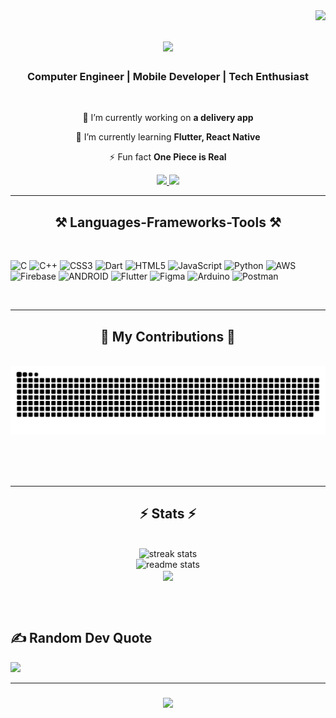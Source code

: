 <img align="right" src="https://visitor-badge.laobi.icu/badge?page_id=Djerry11.Djerry11" />

<h1 align="center">
    <img src="https://readme-typing-svg.herokuapp.com/?font=Righteous&size=35&center=true&vCenter=true&width=500&height=70&duration=4000&lines=Hi+There!+👋;+I'm+Utsab!;" />
</h1>

<h3 align="center">Computer Engineer | Mobile Developer | Tech Enthusiast</h3>

<br/>

<div align="center">
 
 🔭 I’m currently working on **a delivery app**
 
 🌱 I’m currently learning **Flutter, React Native**
<!--
💬 Ask me about **Node.js, React, Firebase, MongoDB... or anything [here](https://github.com/Djerry11/Djerry11/issues)** -->

⚡ Fun fact **One Piece is Real**

 </div>
 
<div align="center"> 
  <a href="mailto:developer.utsab@gmail.com">
    <img src="https://img.shields.io/badge/Gmail-333333?style=for-the-badge&logo=gmail&logoColor=red" />
  </a>
 <!-- <a href="https://linkedin.com/in/pedro-sales-muniz" target="_blank">
    <img src="https://img.shields.io/badge/LinkedIn-0077B5?style=for-the-badge&logo=linkedin&logoColor=white" target="_blank" />
  </a> -->
  <a href="https://Djerry11.github.io" target="_blank">
     <img src="https://img.shields.io/badge/Portfolio-FF5722?style=for-the-badge&logo=todoist&logoColor=white" target="_blank" /> <!-- sqlite, safari, google-chrome are other good icon options -->
  </a>
</div>

 <hr/>
 
<h2 align="center">⚒️ Languages-Frameworks-Tools ⚒️</h2>
<br/>

![C](https://img.shields.io/badge/c-%2300599C.svg?style=plastic&logo=c&logoColor=white) ![C++](https://img.shields.io/badge/c++-%2300599C.svg?style=plastic&logo=c%2B%2B&logoColor=white) ![CSS3](https://img.shields.io/badge/css3-%231572B6.svg?style=plastic&logo=css3&logoColor=white) ![Dart](https://img.shields.io/badge/dart-%230175C2.svg?style=plastic&logo=dart&logoColor=white)  ![HTML5](https://img.shields.io/badge/html5-%23E34F26.svg?style=plastic&logo=html5&logoColor=white) ![JavaScript](https://img.shields.io/badge/javascript-%23323330.svg?style=plastic&logo=javascript&logoColor=%23F7DF1E) ![Python](https://img.shields.io/badge/python-3670A0?style=plastic&logo=python&logoColor=ffdd54) ![AWS](https://img.shields.io/badge/AWS-%23FF9900.svg?style=plastic&logo=amazon-aws&logoColor=white) ![Firebase](https://img.shields.io/badge/firebase-%23039BE5.svg?style=plastic&logo=firebase) ![ANDROID](https://img.shields.io/badge/android-%2320232a.svg?style=plastic&logo=android&logoColor=%a4c639)  ![Flutter](https://img.shields.io/badge/Flutter-%2302569B.svg?style=plastic&logo=Flutter&logoColor=white) ![Figma](https://img.shields.io/badge/figma-%23F24E1E.svg?style=plastic&logo=figma&logoColor=white)  ![Arduino](https://img.shields.io/badge/-Arduino-00979D?style=plastic&logo=Arduino&logoColor=white) ![Postman](https://img.shields.io/badge/Postman-FF6C37?style=plastic&logo=postman&logoColor=white)

<br/>
<hr/>

<div align="center">
  <h2>🐍 My Contributions 🐍</h2>
  <br>
  <img alt="snake eating my contributions" src="https://raw.githubusercontent.com/Djerry11/Djerry11/output/github-contribution-grid-snake.svg" />
  
  <br/><br/><br/>
</div>

<hr/>

<h2 align="center">⚡ Stats ⚡</h2>
<br>
<div align=center>
   <img width=390 src="https://streak-stats.demolab.com/?user=Djerry11&theme=react&include_all_commits=true&count_private=true&border_radius=10" alt="streak stats"/><br/>
  <img width=390 src="https://github-readme-stats.vercel.app/api?username=Djerry11&count_private=true&show_icons=true&theme=tokyonight&rank_icon=github&border_radius=10" alt="readme stats" />
  
  <br/>
  <img width=325 align="center" src="https://github-readme-stats-sigma-five.vercel.app/api/top-langs/?username=Djerry11&theme=midnight-purple&hide_border=true&include_all_commits=true&count_private=true&layout=compact" />
</div>

<br/><br/>

## ✍️ Random Dev Quote

![](https://quotes-github-readme.vercel.app/api?type=horizontal&theme=radical)

<hr/>

<h3 align="center">
    <img src="https://readme-typing-svg.herokuapp.com/?font=Righteous&size=25&center=true&vCenter=true&width=600&height=70&duration=4000&lines=Grateful+for+your+visit!;Building+code+with+a+purpose!;Open+to+new+challenges+and+collaboration+:)">
</h3>

<br/>
